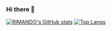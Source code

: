 ### Hi there 👋

[![RIMANDO's GitHub stats](https://github-readme-stats.vercel.app/api?username=yangdoyun446)](https://github.com/yangdoyun446)
[![Top Langs](https://github-readme-stats.vercel.app/api/top-langs/?username=yangdoyun446)](https://github.com/yangdoyun446)
